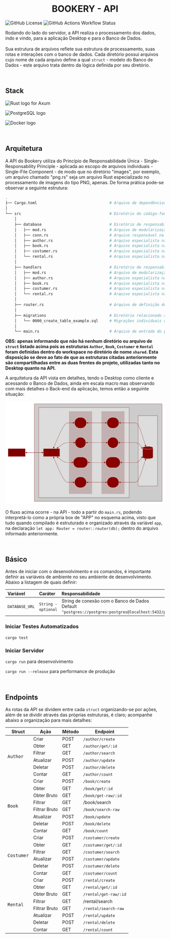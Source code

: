<h1 align="center">BOOKERY - API</h1>

![GitHub License](https://img.shields.io/github/license/LucasGoncSilva/bookery?labelColor=101010)
![GitHub Actions Workflow Status](https://img.shields.io/github/actions/workflow/status/LucasGoncSilva/bookery/unittest.yml?style=flat&labelColor=%23101010)

Rodando do lado do servidor, a API realiza o processamento dos dados, indo e vindo, para a aplicação Desktop e para o Banco de Dados.
<br><br>
Sua estrutura de arquivos reflete sua estrutura de processamento, suas rotas e interações com o banco de dados. Cada diretório possui arquivos cujo nome de cada arquivo define a qual `struct` - modelo do Banco de Dados - este arquivo trata dentro da lógica definida por seu diretório.

<br>

## Stack

![Rust logo for Axum](https://img.shields.io/badge/Axum-ef4900?style=for-the-badge&logo=rust&logoColor=white)

![PostgreSQL logo](https://img.shields.io/badge/PostgreSQL-316192?style=for-the-badge&logo=postgresql&logoColor=white)

![Docker logo](https://img.shields.io/badge/Docker-2CA5E0?style=for-the-badge&logo=docker&logoColor=white)

<br>

## Arquitetura

A API do Bookery utiliza do Princípio de Responsabilidade Única - Single-Responsability Principle - aplicada ao escopo de arquivos individuais - Single-File Component - de modo que no diretório "images", por exemplo, um arquivo chamado "png.rs" seja um arquivo Rust especializado no processamento de imagens do tipo PNG, apenas. De forma prática pode-se observar a seguinte estrutura:

```bash
.
├── Cargo.toml                                # Arquivo de dependências do projeto
│
└── src                                       # Diretório do código-fonte
    │
    ├── database                              # Diretório de responsabilidades do Banco de Dados
    │   ├── mod.rs                            # Arquivo de modularização do diretório
    │   ├── conn.rs                           # Arquivo responsável na conexão com o Banco de Dados
    │   ├── author.rs                         # Arquivo especialista na struct "Author"
    │   ├── book.rs                           # Arquivo especialista na struct "Book"
    │   ├── costumer.rs                       # Arquivo especialista na struct "Costumer"
    │   └── rental.rs                         # Arquivo especialista na struct "Rental"
    │
    ├── handlers                              # Diretório de responsabilidades das funções de processamento
    │   ├── mod.rs                            # Arquivo de modularização do diretório
    │   ├── author.rs                         # Arquivo especialista na struct "Author"
    │   ├── book.rs                           # Arquivo especialista na struct "Book"
    │   ├── costumer.rs                       # Arquivo especialista na struct "Costumer"
    │   └── rental.rs                         # Arquivo especialista na struct "Rental"
    │
    ├── router.rs                             # Arquivo de definição de rotas e métodos
    │
    ├── migrations                            # Diretório relacionado às migrações do Banco de Dados
    │   └── 0000_create_table_example.sql     # Migrações individuais do Banco de Dados em sequência
    │
    └── main.rs                               # Arquivo de entrada do projeto - API
```

**OBS: apenas informando que não há nenhum diretório ou arquivo de `struct` listado acima pois as estruturas `Author`, `Book`, `Costumer` e `Rental` foram definidas dentro do workspace no diretório de nome `shared`. Esta disposição se deve ao fato de que as estruturas citadas anteriormente são compartilhadas entre as duas frentes do projeto, utilizadas tanto no Desktop quanto na API.**

A arquitetura da API vista em detalhes, tendo o Desktop como cliente e acessando o Banco de Dados, ainda em escala macro mas observando com mais detalhes o Back-end da aplicação, temos então a seguinte situação:

![Arquitetura Geral](./arch_api_detailed.svg)

O fluxo acima ocorre - na API - todo a partir do `main.rs`, podendo interpretá-lo como a própria box de "APP" no esquema acima, visto que tudo quando compilado é estruturado e organizado através da variável `app`, na declaração `let app: Router = router::router(db);` dentro do arquivo informado anteriormente.

<br>

## Básico

Antes de iniciar com o desenvolvimento e os comandos, é importante definir as variáveis de ambiente no seu ambiente de desenvolvimento. Abaixo a listagem de quais definir:

| Variável       | Caráter             | Responsabilidade                                                                                           |
| :------------- | :------------------ | :--------------------------------------------------------------------------------------------------------- |
| `DATABASE_URL` | `String - optional` | String de conexão com o Banco de Dados<br>Default `"postgres://postgres:postgres@localhost:5432/postgres"` |

### Iniciar Testes Automatizados

`cargo test`

### Iniciar Servidor

`cargo run` para desenvolvimento

`cargo run --release` para performance de produção

<br>

## Endpoints

As rotas da API se dividem entre cada `struct` organizando-se por ações, além de se dividir através das próprias estruturas, é claro; acompanhe abaixo a organização para mais detalhes:

<table>
    <thead>
        <tr>
            <th>Struct</th>
            <th>Ação</th>
            <th>Método</th>
            <th>Endpoint</th>
        </tr>
    </thead>
    <tbody>
        <tr>
            <td rowspan=6><pre>Author</pre></td>
            <td>Criar</td>
            <td>POST</td>
            <td><code>/author/create</code></td>
        </tr>
        <tr>
            <td>Obter</td>
            <td>GET</td>
            <td><code>/author/get/:id</code></td>
        </tr>
        <tr>
            <td>Filtrar</td>
            <td>GET</td>
            <td><code>/author/search</code></td>
        </tr>
        <tr>
            <td>Atualizar</td>
            <td>POST</td>
            <td><code>/author/update</code></td>
        </tr>
        <tr>
            <td>Deletar</td>
            <td>POST</td>
            <td><code>/author/delete</code></td>
        </tr>
        <tr>
            <td>Contar</td>
            <td>GET</td>
            <td><code>/author/count</code></td>
        </tr>
        <tr>
            <td rowspan=8><pre>Book</pre></td>
            <td>Criar</td>
            <td>POST</td>
            <td><code>/book/create</code></td>
        </tr>
        <tr>
            <td>Obter</td>
            <td>GET</td>
            <td><code>/book/get/:id</code></td>
        </tr>
        <tr>
            <td>Obter Bruto</td>
            <td>GET</td>
            <td><code>/book/get-raw/:id</code></td>
        </tr>
        <tr>
            <td>Filtrar</td>
            <td>GET</td>
            <td>/book/search</td>
        <tr>
            <td>Filtrar Bruto</td>
            <td>GET</td>
            <td><code>/book/search-raw</code></td>
        </tr>
        <tr>
            <td>Atualizar</td>
            <td>POST</td>
            <td><code>/book/update</code></td>
        </tr>
        <tr>
            <td>Deletar</td>
            <td>POST</td>
            <td><code>/book/delete</code></td>
        </tr>
        <tr>
            <td>Contar</td>
            <td>GET</td>
            <td><code>/book/count</code></td>
        </tr>
        <tr>
            <td rowspan=6><pre>Costumer</pre></td>
            <td>Criar</td>
            <td>POST</td>
            <td><code>/costumer/create</code></td>
        </tr>
        <tr>
            <td>Obter</td>
            <td>GET</td>
            <td><code>/costumer/get/:id</code></td>
        </tr>
        <tr>
            <td>Filtrar</td>
            <td>GET</td>
            <td><code>/costumer/search</code></td>
        </tr>
        <tr>
            <td>Atualizar</td>
            <td>POST</td>
            <td><code>/costumer/update</code></td>
        </tr>
        <tr>
            <td>Deletar</td>
            <td>POST</td>
            <td><code>/costumer/delete</code></td>
        </tr>
        <tr>
            <td>Contar</td>
            <td>GET</td>
            <td><code>/costumer/count</code></td>
        </tr>
        <tr>
            <td rowspan=8><pre>Rental</pre></td>
            <td>Criar</td>
            <td>POST</td>
            <td><code>/rental/create</code></td>
        </tr>
        <tr>
            <td>Obter</td>
            <td>GET</td>
            <td><code>/rental/get/:id</code></td>
        </tr>
        <tr>
            <td>Obter Bruto</td>
            <td>GET</td>
            <td><code>/rental/get-raw/:id</code></td>
        </tr>
        <tr>
            <td>Filtrar</td>
            <td>GET</td>
            <td>/rental/search</td>
        <tr>
            <td>Filtrar Bruto</td>
            <td>GET</td>
            <td><code>/rental/search-raw</code></td>
        </tr>
        <tr>
            <td>Atualizar</td>
            <td>POST</td>
            <td><code>/rental/update</code></td>
        </tr>
        <tr>
            <td>Deletar</td>
            <td>POST</td>
            <td><code>/rental/delete</code></td>
        </tr>
        <tr>
            <td>Contar</td>
            <td>GET</td>
            <td><code>/rental/count</code></td>
        </tr>
    </tbody>
</table>
